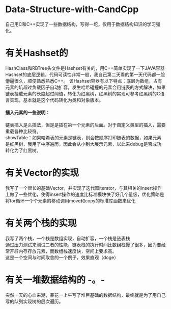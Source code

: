 # Data-Structure-with-CandCpp
自己用C和C++实现了一些数据结构，写得一坨，仅用于数据结构知识的学习强化。

# 有关Hashset的
HashClass和RBTree头文件是Hashset有关的，用C++简单实现了一下JAVA容器Hashset的底层逻辑，代码可读性非常一般，我自己第二天看的第一天代码都一脸懵逼很久，顺便熟悉熟悉C++。
该Hashset容器有以下特点：底层为数组，占有元素的坑超过负载因子自动扩容，发生哈希碰撞的元素会用链表的方式解决，如果链表挂载元素的长度超过阈值，转化为红黑树，红黑树的实现可参考红黑树的C语言实现，基本就是这个代码转化为类和对象版本。
#### 插入元素的一些说明：
链表插入是头插法，但是是插在第一个元素的后面。对于自定义类型的插入，需要重载各种比较符。  
showTable：如果哈希表的元素是链表，则会按顺序打印链表的数据，如果元素是红黑树，我用了中序遍历，因此会从小到大展示元素，以此来debug是否成功转化为了红黑树。

# 有关Vector的实现
我写了一个很长的基础Vector，并实现了迭代器iterator，与其相关的insert操作上做了一些优化，使得insert操作的速度比标准模块快了好几个量级，优化策略是将for循环一个个元素的移动调用move和copy的标准库函数来优化

# 有关两个栈的实现
我写了两个栈，一个栈是数组实现，自动扩容，一个栈是链表栈  
通过压力测试来测试二者的性能，链表栈的执行时间比数组栈慢了很多，因为要经常开辟内存存放元素，而数组栈速度快，空间上要求高。  
这是一个空间与时间取舍的一个例子，效果直观（doge）

# 有关一堆数据结构的 -。-
突然一天的心血来潮，暴花一上午写了堆巨基础的数据结构，最终就是为了用自己写的队列实现树的层次遍历。

